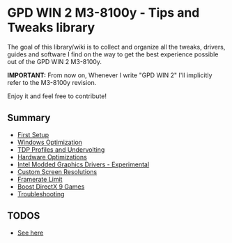# GPD WIN 2 M3-8100y - Tips and Tweaks library

The goal of this library/wiki is to collect and organize all the tweaks, drivers, guides and software I find on the way to get the best experience possible out of the GPD WIN 2 M3-8100y.

**IMPORTANT:** From now on, Whenever I write "GPD WIN 2" I'll implicitly refer to the M3-8100y revision.

Enjoy it and feel free to contribute!


## Summary

* [First Setup](/wiki/First_Setup.md)
* [Windows Optimization](/wiki/Windows_Optimization.md)
* [TDP Profiles and Undervolting](/wiki/TDP_Profiles_and_Undervolting.md)
* [Hardware Optimizations](/wiki/Hardware_Optimizations.md)
* [Intel Modded Graphics Drivers - Experimental](/wiki/Intel_Modded_Graphic_Drivers.md)
* [Custom Screen Resolutions](/wiki/Custom_Screen_Resolutions.md)
* [Framerate Limit](/wiki/Framerate_Limit.md)
* [Boost DirectX 9 Games](/wiki/Boost_DirectX9_Games.md)
* [Troubleshooting](/wiki/Troubleshootin.md)


## TODOS

* [See here](/wiki/TODO.md)